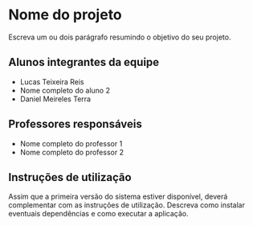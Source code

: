 # Nome do projeto

Escreva um ou dois parágrafo resumindo o objetivo do seu projeto.

## Alunos integrantes da equipe

* Lucas Teixeira Reis
* Nome completo do aluno 2
* Daniel Meireles Terra

## Professores responsáveis

* Nome completo do professor 1
* Nome completo do professor 2

## Instruções de utilização

Assim que a primeira versão do sistema estiver disponível, deverá complementar com as instruções de utilização. Descreva como instalar eventuais dependências e como executar a aplicação.

